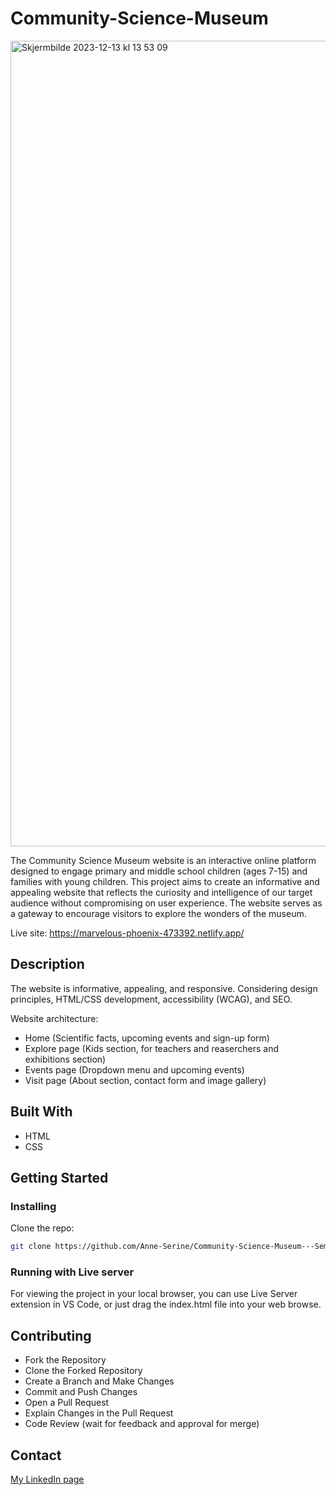 # Community-Science-Museum

<img width="1289" alt="Skjermbilde 2023-12-13 kl  13 53 09" src="https://github.com/Anne-Serine/Community-Science-Museum---Semester-Project-1/assets/125912893/721c27e6-6026-4a55-9d6c-777d41461182">


The Community Science Museum website is an interactive online platform designed to engage primary and middle school children (ages 7-15) and families with young children. 
This project aims to create an informative and appealing website that reflects the curiosity and intelligence of our target audience without compromising on user experience. The website serves as a gateway to encourage visitors to explore the wonders of the museum.

Live site: https://marvelous-phoenix-473392.netlify.app/

## Description

The website is informative, appealing, and responsive. Considering design principles, HTML/CSS development, accessibility (WCAG), and SEO.

Website architecture:

- Home (Scientific facts, upcoming events and sign-up form)
- Explore page (Kids section, for teachers and reaserchers and exhibitions section)
- Events page (Dropdown menu and upcoming events)
- Visit page (About section, contact form and image gallery)


## Built With

- HTML
- CSS

## Getting Started

### Installing

Clone the repo:

```bash
git clone https://github.com/Anne-Serine/Community-Science-Museum---Semester-Project-1.git
```

### Running with Live server

For viewing the project in your local browser, you can use Live Server extension in VS Code, or just drag the index.html file into your web browse. 

## Contributing

- Fork the Repository
- Clone the Forked Repository
- Create a Branch and Make Changes
- Commit and Push Changes
- Open a Pull Request
- Explain Changes in the Pull Request
- Code Review (wait for feedback and approval for merge)

## Contact

[My LinkedIn page](https://www.linkedin.com/in/anne-serine-johannessen-587b4024a/)
